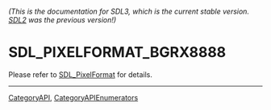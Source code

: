 ###### (This is the documentation for SDL3, which is the current stable version. [SDL2](https://wiki.libsdl.org/SDL2/) was the previous version!)
# SDL_PIXELFORMAT_BGRX8888

Please refer to [SDL_PixelFormat](SDL_PixelFormat) for details.

----
[CategoryAPI](CategoryAPI), [CategoryAPIEnumerators](CategoryAPIEnumerators)

